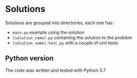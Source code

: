 # Solutions

Solutions are grouped into directories, each one has:

- `main.py` example using the solution
- `[solution_name].py` containing the solution to the problem
- `[solution_name].test.py` with a couple of unit tests

## Python version

The code was written and tested with Python 3.7